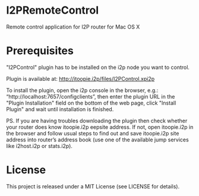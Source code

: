 I2PRemoteControl
================

Remote control application for I2P router for Mac OS X

Prerequisites
================

"I2PControl" plugin has to be installed on the i2p node you want to control.

Plugin is available at: http://itoopie.i2p/files/I2PControl.xpi2p

To install the plugin, open the i2p console in the browser, e.g.: “http://localhost:7657/configclients”, then enter the plugin URL in the "Plugin Installation" field on the bottom of the web page, click "Install Plugin" and wait until installation is finished.

PS. If you are having troubles downloading the plugin then check whether your router does know itoopie.i2p eepsite address. If not, open itoopie.i2p in the browser and follow usual steps to find out and save itoopie.i2p site address into router’s address book (use one of the available jump services like i2host.i2p or stats.i2p).

License
================

This project is released under a MIT License (see LICENSE for details).